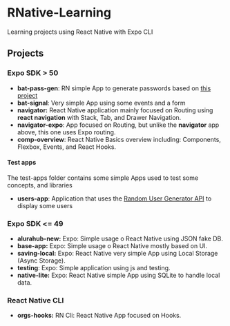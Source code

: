# RNative-Learning

Learning projects using React Native with Expo CLI

## Projects

### Expo SDK > 50

- **bat-pass-gen**: RN simple App to generate passwords based on [this project](https://github.com/felipeAguiarCode/react-native-bat-pass-generator)
- **bat-signal**: Very simple App using some events and a form
- **navigator:** React Native application mainly focused on Routing using **react navigation** with Stack, Tab, and Drawer Navigation.
- **navigator-expo**: App focused on Routing, but unlike the **navigator** app above, this one uses Expo routing.
- **comp-overview**: React Native Basics overview including: Components, Flexbox, Events, and React Hooks.

#### Test apps

The test-apps folder contains some simple Apps used to test some concepts, and libraries

- **users-app**: Application that uses the [Random User Generator API](https://randomuser.me) to display some users

### Expo SDK <= 49

- **alurahub-new:** Expo: Simple usage o React Native using JSON fake DB.
- **base-app:** Expo: Simple usage o React Native mostly based on UI.
- **saving-local:** Expo: React Native very simple App using Local Storage (Async Storage).
- **testing**: Expo: Simple application using js and testing.
- **native-lite:** Expo: React Native simple App using SQLite to handle local data.

### React Native CLI

- **orgs-hooks:** RN Cli: React Native App focused on Hooks.
